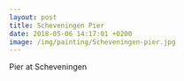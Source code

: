 ```yaml
---
layout: post
title: Scheveningen Pier
date: 2018-05-06 14:17:01 +0200
image: /img/painting/Scheveningen-pier.jpg
---
```


Pier at Scheveningen 